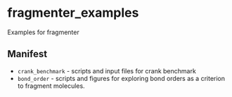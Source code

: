 # fragmenter_examples
Examples for fragmenter

## Manifest
* `crank_benchmark` - scripts and input files for crank benchmark
* `bond_order` - scripts and figures for exploring bond orders as a criterion
to fragment molecules. 
